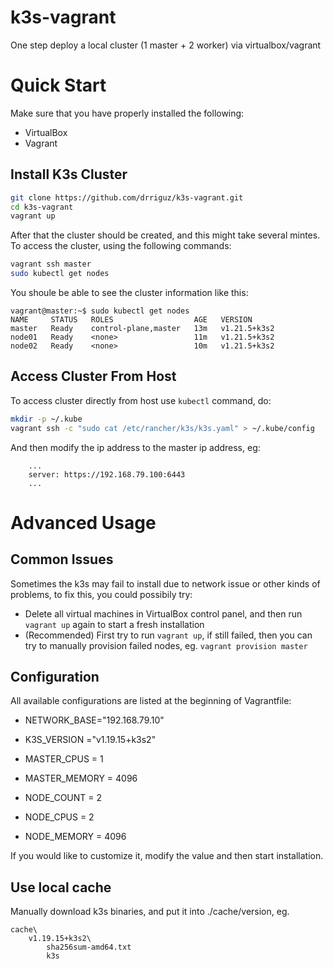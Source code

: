 # k3s-vagrant
One step deploy a local cluster (1 master + 2 worker)  via virtualbox/vagrant

# Quick Start

Make sure that you have properly installed the following:

* VirtualBox
* Vagrant

## Install K3s Cluster
```bash
git clone https://github.com/drriguz/k3s-vagrant.git
cd k3s-vagrant
vagrant up
```

After that the cluster should be created, and this might take several mintes. To access the cluster, using the following commands:

```bash
vagrant ssh master
sudo kubectl get nodes
```

You shoule be able to see the cluster information like this:
```
vagrant@master:~$ sudo kubectl get nodes
NAME     STATUS   ROLES                  AGE   VERSION
master   Ready    control-plane,master   13m   v1.21.5+k3s2
node01   Ready    <none>                 11m   v1.21.5+k3s2
node02   Ready    <none>                 10m   v1.21.5+k3s2
```

## Access Cluster From Host

To access cluster directly from host use `kubectl` command, do:

```bash
mkdir -p ~/.kube
vagrant ssh -c "sudo cat /etc/rancher/k3s/k3s.yaml" > ~/.kube/config
```

And then modify the ip address to the master ip address, eg:

```
    ...
    server: https://192.168.79.100:6443
    ...
```

# Advanced Usage
## Common Issues

Sometimes the k3s may fail to install due to network issue or other kinds of problems, to fix this, you could possibily try:

* Delete all virtual machines in VirtualBox control panel, and then run `vagrant up` again to start a fresh installation
* (Recommended) First try to run `vagrant up`, if still failed, then you can try to manually provision failed nodes, eg. `vagrant provision master`

## Configuration

All available configurations are listed at the beginning of Vagrantfile:

* NETWORK_BASE="192.168.79.10"
* K3S_VERSION ="v1.19.15+k3s2"

* MASTER_CPUS   = 1
* MASTER_MEMORY = 4096
* NODE_COUNT    = 2
* NODE_CPUS     = 2
* NODE_MEMORY   = 4096

If you would like to customize it, modify the value and then start installation.

## Use local cache

Manually download k3s binaries, and put it into ./cache/version, eg.

```
cache\
    v1.19.15+k3s2\
        sha256sum-amd64.txt
        k3s
```